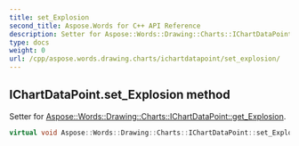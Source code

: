```yaml
---
title: set_Explosion
second_title: Aspose.Words for C++ API Reference
description: Setter for Aspose::Words::Drawing::Charts::IChartDataPoint::get_Explosion. 
type: docs
weight: 0
url: /cpp/aspose.words.drawing.charts/ichartdatapoint/set_explosion/
---
```

## IChartDataPoint.set_Explosion method


Setter for [Aspose::Words::Drawing::Charts::IChartDataPoint::get_Explosion](../get_explosion/).

```cpp
virtual void Aspose::Words::Drawing::Charts::IChartDataPoint::set_Explosion(int32_t value)=0
```

